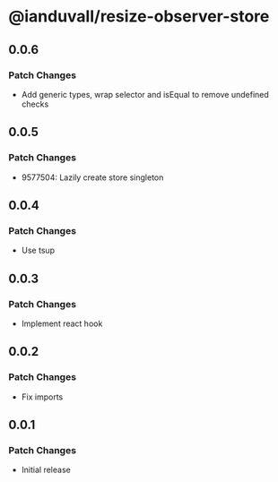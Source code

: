 # @ianduvall/resize-observer-store

## 0.0.6

### Patch Changes

- Add generic types, wrap selector and isEqual to remove undefined checks

## 0.0.5

### Patch Changes

- 9577504: Lazily create store singleton

## 0.0.4

### Patch Changes

- Use tsup

## 0.0.3

### Patch Changes

- Implement react hook

## 0.0.2

### Patch Changes

- Fix imports

## 0.0.1

### Patch Changes

- Initial release
